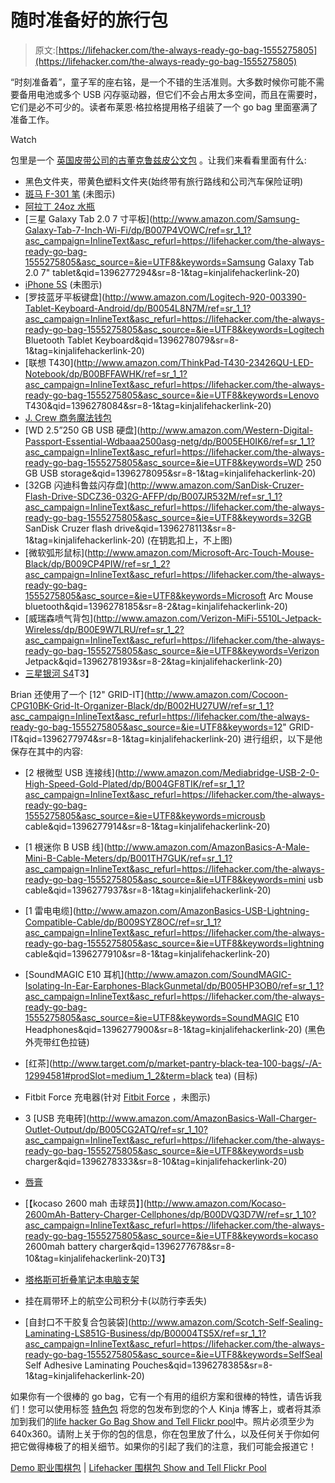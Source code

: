 # 随时准备好的旅行包

> 原文:[https://lifehacker.com/the-always-ready-go-bag-1555275805](https://lifehacker.com/the-always-ready-go-bag-1555275805)

“时刻准备着”，童子军的座右铭，是一个不错的生活准则。大多数时候你可能不需要备用电池或多个 USB 闪存驱动器，但它们不会占用太多空间，而且在需要时，它们是必不可少的。读者布莱恩·格拉格提用格子组装了一个 go bag 里面塞满了准备工作。

Watch

包里是一个 [英国皮带公司的古董克鲁兹皮公文包](http://www.jackthreads.com/the-british-belt-company/bags/briefcases/antique-cruz-leather-briefcase/products/100115) 。让我们来看看里面有什么:

*   黑色文件夹，带黄色塑料文件夹(始终带有旅行路线和公司汽车保险证明)
*   [斑马 F-301 笔](http://www.staples.com/Zebra-F-301-Stainless-Steel-Retractable-Ballpoint-Pens-Bold-Point-Black-2/product_892149?cid=PS:GooglePLAs:892149&srccode=cii_17588969&cpncode=34-149351245-2) (未图示)
*   [阿拉丁 24oz 水瓶](http://www.shopaladdin-pmi.com/product_detail.do?q=10320)
*   [三星 Galaxy Tab 2.0 7 寸平板](http://www.amazon.com/Samsung-Galaxy-Tab-7-Inch-Wi-Fi/dp/B007P4VOWC/ref=sr_1_1?asc_campaign=InlineText&asc_refurl=https://lifehacker.com/the-always-ready-go-bag-1555275805&asc_source=&ie=UTF8&keywords=Samsung Galaxy Tab 2.0 7" tablet&qid=1396277294&sr=8-1&tag=kinjalifehackerlink-20)
*   [iPhone 5S](https://www.apple.com/iphone-5s/) (未图示)
*   [罗技蓝牙平板键盘](http://www.amazon.com/Logitech-920-003390-Tablet-Keyboard-Android/dp/B0054L8N7M/ref=sr_1_1?asc_campaign=InlineText&asc_refurl=https://lifehacker.com/the-always-ready-go-bag-1555275805&asc_source=&ie=UTF8&keywords=Logitech Bluetooth Tablet Keyboard&qid=1396278079&sr=8-1&tag=kinjalifehackerlink-20)
*   [联想 T430](http://www.amazon.com/ThinkPad-T430-23426QU-LED-Notebook/dp/B00BFFAWHK/ref=sr_1_1?asc_campaign=InlineText&asc_refurl=https://lifehacker.com/the-always-ready-go-bag-1555275805&asc_source=&ie=UTF8&keywords=Lenovo T430&qid=1396278084&sr=8-1&tag=kinjalifehackerlink-20)
*   [J. Crew 商务魔法钱包](https://www.jcrew.com/mens_category/accessories/smallleathergoods/PRDOVR~51761/51761.jsp)
*   [WD 2.5”250 GB USB 硬盘](http://www.amazon.com/Western-Digital-Passport-Essential-Wdbaaa2500asg-netg/dp/B005EH0IK6/ref=sr_1_1?asc_campaign=InlineText&asc_refurl=https://lifehacker.com/the-always-ready-go-bag-1555275805&asc_source=&ie=UTF8&keywords=WD 250 GB USB storage&qid=1396278095&sr=8-1&tag=kinjalifehackerlink-20)
*   [32GB 闪迪科鲁兹闪存盘](http://www.amazon.com/SanDisk-Cruzer-Flash-Drive-SDCZ36-032G-AFFP/dp/B007JR532M/ref=sr_1_1?asc_campaign=InlineText&asc_refurl=https://lifehacker.com/the-always-ready-go-bag-1555275805&asc_source=&ie=UTF8&keywords=32GB SanDisk Cruzer flash drive&qid=1396278113&sr=8-1&tag=kinjalifehackerlink-20) (在钥匙扣上，不上图)
*   [微软弧形鼠标](http://www.amazon.com/Microsoft-Arc-Touch-Mouse-Black/dp/B009CP4PIW/ref=sr_1_2?asc_campaign=InlineText&asc_refurl=https://lifehacker.com/the-always-ready-go-bag-1555275805&asc_source=&ie=UTF8&keywords=Microsoft Arc Mouse bluetooth&qid=1396278185&sr=8-2&tag=kinjalifehackerlink-20)
*   [威瑞森喷气背包](http://www.amazon.com/Verizon-MiFi-5510L-Jetpack-Wireless/dp/B00E9W7LRU/ref=sr_1_2?asc_campaign=InlineText&asc_refurl=https://lifehacker.com/the-always-ready-go-bag-1555275805&asc_source=&ie=UTF8&keywords=Verizon Jetpack&qid=1396278193&sr=8-2&tag=kinjalifehackerlink-20)
*   [三星银河 S4](http://www.samsung.com/us/guide-to-galaxy-smart-devices/galaxy-s-4-smartphone.html?cid=ppc-)T3】

Brian 还使用了一个 [12" GRID-IT](http://www.amazon.com/Cocoon-CPG10BK-Grid-It-Organizer-Black/dp/B002HU27UW/ref=sr_1_1?asc_campaign=InlineText&asc_refurl=https://lifehacker.com/the-always-ready-go-bag-1555275805&asc_source=&ie=UTF8&keywords=12" GRID-IT&qid=1396277974&sr=8-1&tag=kinjalifehackerlink-20) 进行组织，以下是他保存在其中的内容:

*   [2 根微型 USB 连接线](http://www.amazon.com/Mediabridge-USB-2-0-High-Speed-Gold-Plated/dp/B004GF8TIK/ref=sr_1_1?asc_campaign=InlineText&asc_refurl=https://lifehacker.com/the-always-ready-go-bag-1555275805&asc_source=&ie=UTF8&keywords=microusb cable&qid=1396277914&sr=8-1&tag=kinjalifehackerlink-20)
*   [1 根迷你 B USB 线](http://www.amazon.com/AmazonBasics-A-Male-Mini-B-Cable-Meters/dp/B001TH7GUK/ref=sr_1_1?asc_campaign=InlineText&asc_refurl=https://lifehacker.com/the-always-ready-go-bag-1555275805&asc_source=&ie=UTF8&keywords=mini usb cable&qid=1396277937&sr=8-1&tag=kinjalifehackerlink-20)
*   [1 雷电电缆](http://www.amazon.com/AmazonBasics-USB-Lightning-Compatible-Cable/dp/B009SYZ8OC/ref=sr_1_1?asc_campaign=InlineText&asc_refurl=https://lifehacker.com/the-always-ready-go-bag-1555275805&asc_source=&ie=UTF8&keywords=lightning cable&qid=1396277910&sr=8-1&tag=kinjalifehackerlink-20)
*   [SoundMAGIC E10 耳机](http://www.amazon.com/SoundMAGIC-Isolating-In-Ear-Earphones-BlackGunmetal/dp/B005HP3OB0/ref=sr_1_1?asc_campaign=InlineText&asc_refurl=https://lifehacker.com/the-always-ready-go-bag-1555275805&asc_source=&ie=UTF8&keywords=SoundMAGIC E10 Headphones&qid=1396277900&sr=8-1&tag=kinjalifehackerlink-20) (黑色外壳带红色拉链)
*   [红茶](http://www.target.com/p/market-pantry-black-tea-100-bags/-/A-12994581#prodSlot=medium_1_2&term=black tea) (目标)

*   Fitbit Force 充电器(针对 [Fitbit Force](http://www.fitbit.com/force) ，未图示)
*   3 [USB 充电砖](http://www.amazon.com/AmazonBasics-Wall-Charger-Outlet-Output/dp/B005CG2ATQ/ref=sr_1_10?asc_campaign=InlineText&asc_refurl=https://lifehacker.com/the-always-ready-go-bag-1555275805&asc_source=&ie=UTF8&keywords=usb charger&qid=1396278333&sr=8-10&tag=kinjalifehackerlink-20)
*   [唇膏](http://www.amazon.com/ChapStick-Balm-Sticks-0-15-Ounce/dp/B00DLNQ7DC/ref=sr_1_3?asc_campaign=InlineText&asc_refurl=https://lifehacker.com/the-always-ready-go-bag-1555275805&asc_source=&ie=UTF8&keywords=chapstick&qid=1396277678&sr=8-3&tag=kinjalifehackerlink-20)
*   [【kocaso 2600 mah 击球员】](http://www.amazon.com/Kocaso-2600mAh-Battery-Charger-Cellphones/dp/B00DVQ3D7W/ref=sr_1_10?asc_campaign=InlineText&asc_refurl=https://lifehacker.com/the-always-ready-go-bag-1555275805&asc_source=&ie=UTF8&keywords=kocaso 2600mah battery charger&qid=1396277678&sr=8-10&tag=kinjalifehackerlink-20)T3】

*   [塔格斯可折叠笔记本电脑支架](http://www.newegg.com/Product/Product.aspx?Item=N82E16834999220)
*   挂在肩带环上的航空公司积分卡(以防行李丢失)
*   [自封口不干胶复合包装袋](http://www.amazon.com/Scotch-Self-Sealing-Laminating-LS851G-Business/dp/B00004TS5X/ref=sr_1_1?asc_campaign=InlineText&asc_refurl=https://lifehacker.com/the-always-ready-go-bag-1555275805&asc_source=&ie=UTF8&keywords=SelfSeal Self Adhesive Laminating Pouches&qid=1396278385&sr=8-1&tag=kinjalifehackerlink-20)

如果你有一个很棒的 go bag，它有一个有用的组织方案和很棒的特性，请告诉我们！您可以使用标签 [特色包](http://kinja.com/tag/featured-bag) 将您的包发布到您的个人 Kinja 博客上，或者将其添加到我们的[life hacker Go Bag Show and Tell Flickr pool](http://www.flickr.com/groups/2301352@N21)中。照片必须至少为 640x360。请附上关于你的包的信息，你在包里放了什么，以及任何关于你如何把它做得棒极了的相关细节。如果你的引起了我们的注意，我们可能会报道它！

[Demo 职业围棋包](https://www.flickr.com/photos/25324498@N00/12927941143/in/pool-2301352@N21) | [Lifehacker 围棋包 Show and Tell Flickr Pool](http://www.flickr.com/groups/2301352@N21)
